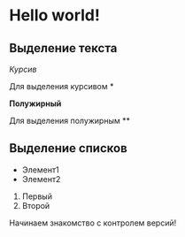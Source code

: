 # Hello world!

## Выделение текста

*Курсив*

Для выделения курсивом *

**Полужирный**

Для выделения полужирным **

## Выделение списков
* Элемент1
* Элемент2

1. Первый
2. Второй

Начинаем знакомство с контролем версий!